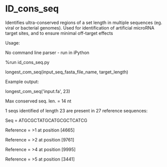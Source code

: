 # ID_cons_seq
Identifies ultra-conserved regions of a set length in multiple sequences (eg. viral or bacterial genomes).  Used for identification of artificial microRNA target sites, and to ensure minimal off-target effects

Usage:

No command line parser - run in iPython

%run id_cons_seq.py

longest_com_seq(input_seq_fasta_file_name, target_length)


Example output:

longest_com_seq('input.fa', 23)

Max conserved seq. len. = 14 nt

1 seqs identified of length 23 are present in 27 reference sequences:

Seq = ATGCGCTATGCATGCGCTCATCG


Reference = >1 at position [4665]

Reference = >2 at position [9761]

Reference = >4 at position [9995]

Reference = >5 at position [3441]

